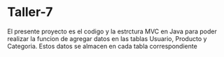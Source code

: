 # Taller-7
El presente proyecto es el codigo y la estrctura MVC en Java para poder realizar la funcion de agregar datos en las tablas Usuario, Producto y Categoria. Estos datos se almacen en cada tabla correspondiente 
